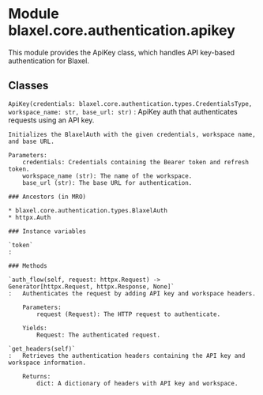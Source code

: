 Module blaxel.core.authentication.apikey
========================================
This module provides the ApiKey class, which handles API key-based authentication for Blaxel.

Classes
-------

`ApiKey(credentials: blaxel.core.authentication.types.CredentialsType, workspace_name: str, base_url: str)`
:   ApiKey auth that authenticates requests using an API key.
    
    Initializes the BlaxelAuth with the given credentials, workspace name, and base URL.
    
    Parameters:
        credentials: Credentials containing the Bearer token and refresh token.
        workspace_name (str): The name of the workspace.
        base_url (str): The base URL for authentication.

    ### Ancestors (in MRO)

    * blaxel.core.authentication.types.BlaxelAuth
    * httpx.Auth

    ### Instance variables

    `token`
    :

    ### Methods

    `auth_flow(self, request: httpx.Request) ‑> Generator[httpx.Request, httpx.Response, None]`
    :   Authenticates the request by adding API key and workspace headers.
        
        Parameters:
            request (Request): The HTTP request to authenticate.
        
        Yields:
            Request: The authenticated request.

    `get_headers(self)`
    :   Retrieves the authentication headers containing the API key and workspace information.
        
        Returns:
            dict: A dictionary of headers with API key and workspace.
